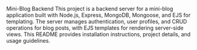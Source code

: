 Mini-Blog Backend
This project is a backend server for a mini-blog application built with Node.js, Express, MongoDB, Mongoose, and EJS for templating. The server manages authentication, user profiles, and CRUD operations for blog posts, with EJS templates for rendering server-side views. This README provides installation instructions, project details, and usage guidelines.
